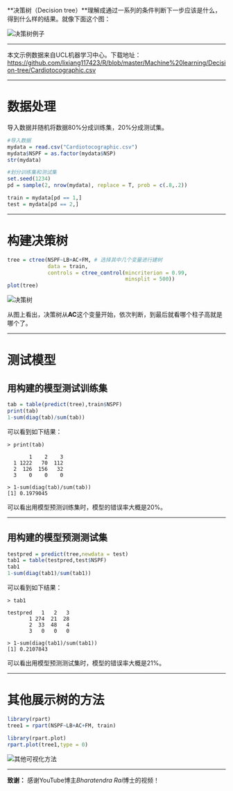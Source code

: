 **决策树（Decision tree）**理解成通过一系列的条件判断下一步应该是什么，得到什么样的结果。就像下面这个图：

![决策树例子](https://github.com/lixiang117423/R/raw/master/Machine%20learning/Decision-tree/figures/2.png)

---

本文示例数据来自UCL机器学习中心。下载地址：https://github.com/lixiang117423/R/blob/master/Machine%20learning/Decision-tree/Cardiotocographic.csv

---

# 数据处理

导入数据并随机将数据80%分成训练集，20%分成测试集。

```R
#导入数据
mydata = read.csv("Cardiotocographic.csv")
mydata$NSPF = as.factor(mydata$NSP)
str(mydata)

#划分训练集和测试集
set.seed(1234)
pd = sample(2, nrow(mydata), replace = T, prob = c(.8,.2))

train = mydata[pd == 1,]
test = mydata[pd == 2,]
```

---

# 构建决策树

```R
tree = ctree(NSPF~LB+AC+FM, # 选择其中几个变量进行建树
             data = train,
             controls = ctree_control(mincriterion = 0.99,
                                      minsplit = 500))
plot(tree)
```

![决策树](https://github.com/lixiang117423/R/raw/master/Machine%20learning/Decision-tree/figures/3.png)

从图上看出，决策树从**AC**这个变量开始，依次判断，到最后就看哪个柱子高就是哪个了。

---

# 测试模型

## 用构建的模型测试训练集

```R
tab = table(predict(tree),train$NSPF)
print(tab)
1-sum(diag(tab)/sum(tab))
```

可以看到如下结果：

```
> print(tab)
   
       1    2    3
  1 1222   70  112
  2  126  156   32
  3    0    0    0
  
> 1-sum(diag(tab)/sum(tab))
[1] 0.1979045
```

可以看出用模型预测训练集时，模型的错误率大概是20%。

----

## 用构建的模型预测测试集

```R
testpred = predict(tree,newdata = test)
tab1 = table(testpred,test$NSPF)
tab1
1-sum(diag(tab1)/sum(tab1))
```

可以看到如下结果：

```
> tab1
        
testpred   1   2   3
       1 274  21  28
       2  33  48   4
       3   0   0   0
       
> 1-sum(diag(tab1)/sum(tab1))
[1] 0.2107843
```

 可以看出用模型预测测试集时，模型的错误率大概是21%。

---

# 其他展示树的方法

```R
library(rpart)
tree1 = rpart(NSPF~LB+AC+FM, train)

library(rpart.plot)
rpart.plot(tree1,type = 0)
```

![其他可视化方法](https://github.com/lixiang117423/R/raw/master/Machine%20learning/Decision-tree/figures/4.png)

---

**致谢：**
感谢YouTube博主*Bharatendra Rai*博士的视频！